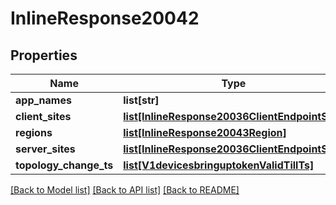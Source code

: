 # InlineResponse20042

## Properties
Name | Type | Description | Notes
------------ | ------------- | ------------- | -------------
**app_names** | **list[str]** |  | [optional] 
**client_sites** | [**list[InlineResponse20036ClientEndpointSite]**](InlineResponse20036ClientEndpointSite.md) |  | [optional] 
**regions** | [**list[InlineResponse20043Region]**](InlineResponse20043Region.md) |  | [optional] 
**server_sites** | [**list[InlineResponse20036ClientEndpointSite]**](InlineResponse20036ClientEndpointSite.md) |  | [optional] 
**topology_change_ts** | [**list[V1devicesbringuptokenValidTillTs]**](V1devicesbringuptokenValidTillTs.md) |  | [optional] 

[[Back to Model list]](../README.md#documentation-for-models) [[Back to API list]](../README.md#documentation-for-api-endpoints) [[Back to README]](../README.md)

